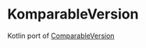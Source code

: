 # KomparableVersion
Kotlin port of [ComparableVersion](https://maven.apache.org/ref/3.5.2/maven-artifact/apidocs/org/apache/maven/artifact/versioning/ComparableVersion.html)
